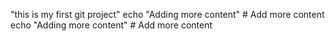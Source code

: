 "this is my  first git project"
echo "Adding more content"   # Add more content
echo "Adding more content"   # Add more content
